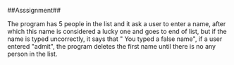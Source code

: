 ##Asssignment##

The program has 5 people in the list and it ask a user to enter a name, after which this name is considered a lucky one and goes to end of list, but if the name is typed uncorrectly, it says that " You typed a false name", if a user entered "admit", the program deletes the first name until there is no any person in the list.
